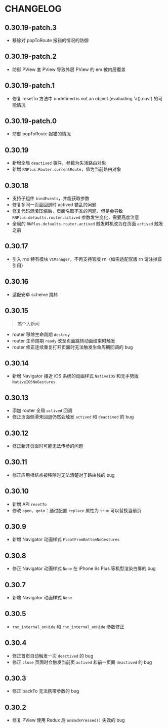 # CHANGELOG

## 0.30.19-patch.3

- 移除对 popToRoute 报错的情况的防御

## 0.30.19-patch.2

- 防御 PView 套 PView 导致外层 PView 的 em 被内层覆盖

## 0.30.19-patch.1

- 修复 resetTo 方法中 undefined is not an object (evaluating 'a().nav') 的可能情况

## 0.30.19-patch.0

- 防御 popToRoute 报错的情况

## 0.30.19

- 新增全局 `deactived` 事件，参数为失活路由对象
- 新增 `RNPlus.Router.currentRoute`，值为当前路由对象

## 0.30.18

- 支持子组件 `bindEvents`，并能获取参数
- 修复多同一页面回退时 actived 错乱的问题
- 修复代码混淆压缩后，页面名取不准的问题，但是会导致 `RNPlus.defaults.router.actived` 参数发生变化，需要高度注意
- 全局的 `RNPlus.defaults.router.actived` 触发时机改为在页面 `actived` 触发之前

## 0.30.17

- 引入 rnx 特有模块 `VCManager`，不再支持官版 rn（如需适配官版 rn 请注掉该引用）

## 0.30.16

- 适配安卓 scheme 跳转

## 0.30.15

> 搞个大新闻

- router 移除生命周期 `destroy`
- router 生命周期 `ready` 改至页面跳转动画结束时触发
- router 修正连续重复打开页面时无法触发生命周期回调的 bug

## 0.30.14

- 新增 Navigator 接近 iOS 系统的动画样式 `NativeIOS` 和无手势版 `NativeIOSNoGestures`

## 0.30.13

- 添加 router 全局 `actived` 回调
- 修正页面侧滑未回退仍然会触发 `actived` 和 `deactived` 的 bug

## 0.30.12

- 修正新开页面时可能无法传参的问题

## 0.30.11

- 修正应用根结点被移除时无法清楚对于路由栈的 bug

## 0.30.10

- 新增 API `resetTo`
- 修改 `open`、`goto`：通过配置 `replace` 属性为 `true` 可以替换当前页

## 0.30.9

- 新增 Navigator 动画样式 `FloatFromBottomNoGestures`

## 0.30.8

- 修正 Navigator 动画样式 `None` 在 iPhone 6s Plus 等机型渲染白屏的 bug

## 0.30.7

- 新增 Navigator 动画样式 `None`

## 0.30.5

- `rnx_internal_onHide` 和 `rnx_internal_onHide` 参数修正

## 0.30.4

- 修正首页自动触发一次 `deactived` 的 bug
- 修正 `close` 页面时会触发当前页 `actived` 和前一页面 `deactived` 的 bug

## 0.30.3

- 修正 backTo 无法携带参数的 bug

## 0.30.2

- 修复 PView 使用 Redux 后 `onBackPressed()` 失效的 bug
